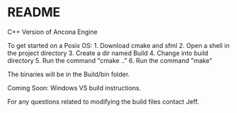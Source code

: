 # README #
C++ Version of Ancona Engine

To get started on a Posix OS:
	1. Download cmake and sfml
	2. Open a shell in the project directory
	3. Create a dir named Build
	4. Change into build directory
	5. Run the command "cmake .."
	6. Run the command "make"

The binaries will be in the Build/bin folder.

Coming Soon:
Windows VS build instructions.

For any questions related to modifying the build files contact Jeff.